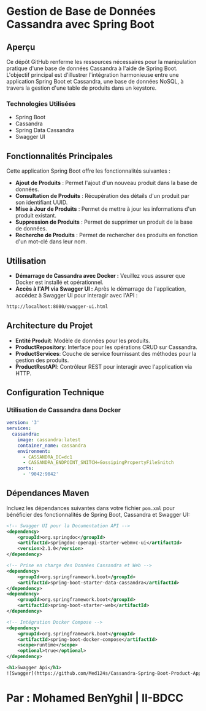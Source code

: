 # Gestion de Base de Données Cassandra avec Spring Boot

## Aperçu
Ce dépôt GitHub renferme les ressources nécessaires pour la manipulation pratique d'une base de données Cassandra à l'aide de Spring Boot. L'objectif principal est d'illustrer l'intégration harmonieuse entre une application Spring Boot et Cassandra, une base de données NoSQL, à travers la gestion d'une table de produits dans un keystore.

### Technologies Utilisées

* Spring Boot
* Cassandra
* Spring Data Cassandra
* Swagger UI

## Fonctionnalités Principales

Cette application Spring Boot offre les fonctionnalités suivantes :

- **Ajout de Produits** : Permet l'ajout d'un nouveau produit dans la base de données.
- **Consultation de Produits** : Récupération des détails d'un produit par son identifiant UUID.
- **Mise à Jour de Produits** : Permet de mettre à jour les informations d'un produit existant.
- **Suppression de Produits** : Permet de supprimer un produit de la base de données.
- **Recherche de Produits** : Permet de rechercher des produits en fonction d'un mot-clé dans leur nom.

## Utilisation

- **Démarrage de Cassandra avec Docker :** Veuillez vous assurer que Docker est installé et opérationnel.
- **Accès à l'API via Swagger UI :** Après le démarrage de l'application, accédez à Swagger UI pour interagir avec l'API :

```bash
http://localhost:8080/swagger-ui.html
```

## Architecture du Projet

- **Entité Produit**: Modèle de données pour les produits.
- **ProductRepository**: Interface pour les opérations CRUD sur Cassandra.
- **ProductServices**: Couche de service fournissant des méthodes pour la gestion des produits.
- **ProductRestAPI**: Contrôleur REST pour interagir avec l'application via HTTP.

## Configuration Technique

### Utilisation de Cassandra dans Docker
```yaml
version: '3'
services:
  cassandra:
    image: cassandra:latest
    container_name: cassandra
    environment:
      - CASSANDRA_DC=dc1
      - CASSANDRA_ENDPOINT_SNITCH=GossipingPropertyFileSnitch
    ports:
      - '9042:9042'
```

## Dépendances Maven

Incluez les dépendances suivantes dans votre fichier `pom.xml` pour bénéficier des fonctionnalités de Spring Boot, Cassandra et Swagger UI:

```xml
<!-- Swagger UI pour la Documentation API -->
<dependency>
    <groupId>org.springdoc</groupId>
    <artifactId>springdoc-openapi-starter-webmvc-ui</artifactId>
    <version>2.1.0</version>
</dependency>

<!-- Prise en charge des Données Cassandra et Web -->
<dependency>
    <groupId>org.springframework.boot</groupId>
    <artifactId>spring-boot-starter-data-cassandra</artifactId>
</dependency>
<dependency>
    <groupId>org.springframework.boot</groupId>
    <artifactId>spring-boot-starter-web</artifactId>
</dependency>

<!-- Intégration Docker Compose -->
<dependency>
    <groupId>org.springframework.boot</groupId>
    <artifactId>spring-boot-docker-compose</artifactId>
    <scope>runtime</scope>
    <optional>true</optional>
</dependency>

<h1>Swagger Api</h1>
![Swagger](https://github.com/Med124s/Cassandra-Spring-Boot-Product-App/assets/77217223/23204578-51f7-4477-b216-04c447e0ca25)

```
# Par : Mohamed BenYghil | II-BDCC 
